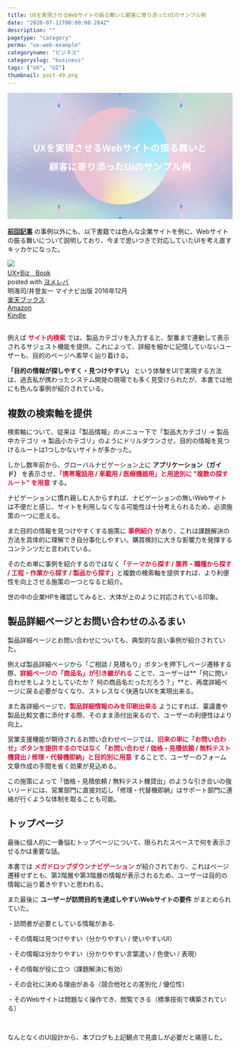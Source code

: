 ```yaml
---
title: UXを実現させるWebサイトの振る舞いと顧客に寄り添ったUIのサンプル例
date: "2020-07-11T00:00:00.284Z"
description: ""
pagetype: "category"
perma: "ux-web-example"
categoryname: "ビジネス"
categoryslug: "business"
tags: ["UX", "UI"]
thumbnail: post-49.png
---
```


![](./post-49.png)

**[前回記事](/post-48/)** の事例以外にも、以下書籍では色んな企業サイトを例に、Webサイトの振る舞いについて説明しており、今まで思いつきで対応していたUIを考え直すキッカケになった。

<div class="cstmreba"><div class="booklink-box"><div class="booklink-image"><a href="https://hb.afl.rakuten.co.jp/hgc/146fe51c.1fd043a3.146fe51d.605dc196/yomereba_main_202007092105376388?pc=http%3A%2F%2Fbooks.rakuten.co.jp%2Frb%2F14584960%2F%3Fscid%3Daf_ich_link_urltxt%26m%3Dhttp%3A%2F%2Fm.rakuten.co.jp%2Fev%2Fbook%2F" target="_blank" ><img src="https://thumbnail.image.rakuten.co.jp/@0_mall/book/cabinet/9067/9784839959067.jpg?_ex=150x150" style="border: none;" /></a></div><div class="booklink-info"><div class="booklink-name"><a href="https://hb.afl.rakuten.co.jp/hgc/146fe51c.1fd043a3.146fe51d.605dc196/yomereba_main_202007092105376388?pc=http%3A%2F%2Fbooks.rakuten.co.jp%2Frb%2F14584960%2F%3Fscid%3Daf_ich_link_urltxt%26m%3Dhttp%3A%2F%2Fm.rakuten.co.jp%2Fev%2Fbook%2F" target="_blank" >UX×Biz　Book</a><div class="booklink-powered-date">posted with <a href="https://yomereba.com" rel="nofollow" target="_blank">ヨメレバ</a></div></div><div class="booklink-detail">明海司/井登友一 マイナビ出版 2016年12月    </div><div class="booklink-link2"><div class="shoplinkrakuten"><a href="https://hb.afl.rakuten.co.jp/hgc/146fe51c.1fd043a3.146fe51d.605dc196/yomereba_main_202007092105376388?pc=http%3A%2F%2Fbooks.rakuten.co.jp%2Frb%2F14584960%2F%3Fscid%3Daf_ich_link_urltxt%26m%3Dhttp%3A%2F%2Fm.rakuten.co.jp%2Fev%2Fbook%2F" target="_blank" >楽天ブックス</a></div><div class="shoplinkamazon"><a href="https://www.amazon.co.jp/exec/obidos/asin/4839959064/kanon123-22/" target="_blank" >Amazon</a></div><div class="shoplinkkindle"><a href="https://www.amazon.co.jp/gp/search?keywords=UX%C3%97Biz%E3%80%80Book&__mk_ja_JP=%83J%83%5E%83J%83i&url=node%3D2275256051&tag=kanon123-22" target="_blank" >Kindle</a></div>                              	  	  	  	  	</div></div><div class="booklink-footer"></div></div></div>
<br/>

例えば <span style="color: crimson; font-weight: bold;">サイト内検索</span> では、製品カテゴリを入力すると、型番まで連動して表示されるサジェスト機能を提供。これによって、詳細を細かに記憶していないユーザーも、目的のページへ素早く辿り着ける。

**「目的の情報が探しやすく・見つけやすい」** という体験をUIで実現する方法は、過去私が携わったシステム開発の現場でも多く見受けられたが、本書では他にも色んな事例が紹介されている。

## 複数の検索軸を提供

検索軸について、従来は「製品情報」のメニュー下で「製品大カテゴリ → 製品中カテゴリ → 製品小カテゴリ」のようにドリルダウンさせ、目的の情報を見つけるルートは1つしかないサイトが多かった。

しかし数年前から、グローバルナビゲーション上に **アプリケーション（ガイド）** を表示させ、<span style="color: crimson; font-weight: bold;">「携帯電話用 / 車載用 / 医療機器用」と用途別に "複数の探すルート" を用意</span> する。

ナビゲーションに慣れ親しむ人からすれば、ナビゲーションの無いWebサイトは不便だと感じ、サイトを利用しなくなる可能性は十分考えられるため、必須施策の一つに思える。

また目的の情報を見つけやすくする施策に <span style="color: crimson; font-weight: bold;">事例紹介</span> があり、これは課題解決の方法を具体的に理解でき自分事化しやすい。購買検討に大きな影響力を発揮するコンテンツだと言われている。

そのため単に事例を紹介するのではなく<span style="color: crimson; font-weight: bold;">「テーマから探す / 業界・職種から探す / 工程・作業から探す / 製品から探す」</span>と複数の検索軸を提供すれば、より利便性を向上させる施策の一つとなると紹介。

世の中の企業HPを確認してみると、大体が上のように対応されている印象。

## 製品詳細ページとお問い合わせのふるまい

製品詳細ページとお問い合わせについても、典型的な良い事例が紹介されていた。

例えば製品詳細ページから「ご相談 / 見積もり」ボタンを押下しページ遷移する際、<span style="color: crimson; font-weight: bold;">詳細ページの「商品名」が引き継がれる</span> ことで、ユーザーは**「何に問い合わせをしようとしていたか？ 何の商品名だっただろう？」**と、再度詳細ページに戻る必要がなくなり、ストレスなく快適なUXを実現出来る。

また各詳細ページで、<span style="color: crimson; font-weight: bold;">製品詳細情報のみを印刷出来る</span> ようにすれば、稟議書や製品比較文書に添付する際、そのまま添付出来るので、ユーザーの利便性はより向上。

営業支援機能が期待されるお問い合わせページでは、<span style="color: crimson; font-weight: bold;">旧来の単に「お問い合わせ」ボタンを提供するのではなく「お問い合わせ / 価格・見積依頼 / 無料テスト機貸出 / 修理・代替機即納」と目的別に用意</span> することで、ユーザーのフォーム文章作成の手間を省く効果が見込める。

この施策によって「価格・見積依頼 / 無料テスト機貸出」のような引き合いの強いリードには、営業部門に直接対応し「修理・代替機即納」はサポート部門に連絡が行くような体制を取ることも可能。

## トップページ

最後に個人的に一番悩むトップページについて、限られたスペースで何を表示させるかは重要な話。

本書では <span style="color: crimson; font-weight: bold;">メガドロップダウンナビゲーション</span> が紹介されており、これはページ遷移せずとも、第2階層や第3階層の情報が表示されるため、ユーザーは目的の情報に辿り着きやすいと思われる。

また最後に **ユーザーが訪問目的を達成しやすいWebサイトの要件** がまとめられていた。

<div class="blackboard-box">
<p>・訪問者が必要としている情報がある.</p>
<p>・その情報は見つけやすい（分かりやすい / 使いやすいUI）</p>
<p>・その情報は分かりやすい（分かりやすい言葉遣い / 色使い / 表現）</p>
<p>・その情報が役に立つ（課題解決に有効）</p>
<p>・その会社に決める理由がある（競合他社との差別化 / 優位性）</p>
<p>・そのWebサイトは問題なく操作でき、閲覧できる（標準技術で構築されている）</p>
<div class="chalk1"></div>
<div class="chalk2"></div>
</div>
<br/>

なんとなくのUI設計から、本ブログも上記観点で見直しが必要だと痛感した。
